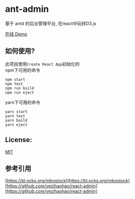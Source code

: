 # ant-admin

基于 antd 的后台管理平台, 在react中玩转D3.js

[在线 Demo](http://www.a4z.cn/pui/ant-admin.html#/vertical-bp-chart)

## 如何使用?

此项目使用`Create React App`初始化的   
npm下可用的命令

``` 
npm start   
npm test   
npm run build   
npm run eject   

```

yarn下可用的命令

``` 
yarn start   
yarn test   
yarn build   
yarn eject   

```

## License:

[MIT](https://github.com/nelsonkuang/ant-admin/blob/master/LICENSE)

## 参考引用

[https://bl.ocks.org/mbostock](https://bl.ocks.org/mbostock)   
[https://github.com/yezihaohao/react-admin](https://github.com/yezihaohao/react-admin)
